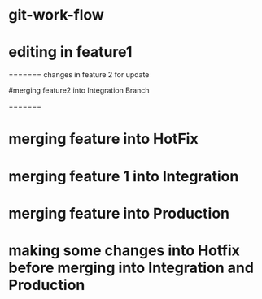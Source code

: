 # git-work-flow


# editing in feature1 
=======
changes in feature 2 for update

#merging feature2 into Integration Branch

=======
# merging feature into HotFix

# merging feature 1 into Integration

# merging feature into Production

# making some changes into Hotfix before merging into Integration and Production
